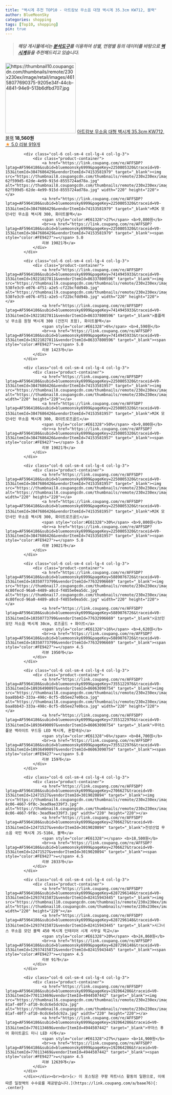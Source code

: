 ```yaml
---
title: "벽시계 추천 TOP10 - 아트캄보 무소음 대형 벽시계 35.3cm KW712, 블랙"
author: BlueMoonSky
categories: shopping
tags: [Top10, shopping]
pin: true
---
```


> ##### 해당 게시물에서는 [**분석도구**](https://itemscout.io/)를 이용하여 **성별**, **연령별** 등의 데이터를 바탕으로 [**벽시계**](https://link.coupang.com/a/baae76)들을 추천해드리고 있습니다.
<div class="container"><div class="row">
            <div class="col-6 col-sm-4 col-lg-4 col-lg-3">
                <div class="product-container">
                    <a href="https://link.coupang.com/re/AFFSDP?lptag=AF5964186&subid=bluemoonsky6999&pageKey=1610582725&traceid=V0-153&itemId=2750563890&vendorItemId=70740518996" target="_blank"><img src="https://thumbnail10.coupangcdn.com/thumbnails/remote/230x230ex/image/retail/images/46158077690375-9205e34f-44cb-4841-94e9-513b6dfbd707.jpg" alt="https://thumbnail10.coupangcdn.com/thumbnails/remote/230x230ex/image/retail/images/46158077690375-9205e34f-44cb-4841-94e9-513b6dfbd707.jpg" width="220" height="220"></a>
                    <a href="https://link.coupang.com/re/AFFSDP?lptag=AF5964186&subid=bluemoonsky6999&pageKey=1610582725&traceid=V0-153&itemId=2750563890&vendorItemId=70740518996" target="_blank">아트캄보 무소음 대형 벽시계 35.3cm KW712, 블랙</a>
                    <span style="color:#E61328"></span> <b>18,560원</b>
                    <br><a href="https://link.coupang.com/re/AFFSDP?lptag=AF5964186&subid=bluemoonsky6999&pageKey=1610582725&traceid=V0-153&itemId=2750563890&vendorItemId=70740518996" target="_blank"><span style="color:#FE9427">★</span> 5.0
                    리뷰 919개</a>
                </div>
            </div>
            
            <div class="col-6 col-sm-4 col-lg-4 col-lg-3">
                <div class="product-container">
                    <a href="https://link.coupang.com/re/AFFSDP?lptag=AF5964186&subid=bluemoonsky6999&pageKey=2250805320&traceid=V0-153&itemId=3847686429&vendorItemId=74153581979" target="_blank"><img src="https://thumbnail8.coupangcdn.com/thumbnails/remote/230x230ex/image/retail/images/311628821066066-62f599d5-62de-4e99-915d-8555724ad78a.jpg" alt="https://thumbnail8.coupangcdn.com/thumbnails/remote/230x230ex/image/retail/images/311628821066066-62f599d5-62de-4e99-915d-8555724ad78a.jpg" width="220" height="220"></a>
                    <a href="https://link.coupang.com/re/AFFSDP?lptag=AF5964186&subid=bluemoonsky6999&pageKey=2250805320&traceid=V0-153&itemId=3847686429&vendorItemId=74153581979" target="_blank">MJK 모던샤인 무소음 벽시계 300, 화이트블랙</a>
                    <span style="color:#E61328">27%</span> <b>9,800원</b>
                    <br><a href="https://link.coupang.com/re/AFFSDP?lptag=AF5964186&subid=bluemoonsky6999&pageKey=2250805320&traceid=V0-153&itemId=3847686429&vendorItemId=74153581979" target="_blank"><span style="color:#FE9427">★</span> 5.0
                    리뷰 19021개</a>
                </div>
            </div>
            
            <div class="col-6 col-sm-4 col-lg-4 col-lg-3">
                <div class="product-container">
                    <a href="https://link.coupang.com/re/AFFSDP?lptag=AF5964186&subid=bluemoonsky6999&pageKey=7414945933&traceid=V0-153&itemId=19221027811&vendorItemId=86337800596" target="_blank"><img src="https://thumbnail9.coupangcdn.com/thumbnails/remote/230x230ex/image/retail/images/6948651509331951-538fe3c9-e076-4f51-a2e5-cf22bcfdd94b.jpg" alt="https://thumbnail9.coupangcdn.com/thumbnails/remote/230x230ex/image/retail/images/6948651509331951-538fe3c9-e076-4f51-a2e5-cf22bcfdd94b.jpg" width="220" height="220"></a>
                    <a href="https://link.coupang.com/re/AFFSDP?lptag=AF5964186&subid=bluemoonsky6999&pageKey=7414945933&traceid=V0-153&itemId=19221027811&vendorItemId=86337800596" target="_blank">홈플래닛 무소음 원형 벽시계 300 (건전지 포함), 화이트블랙</a>
                    <span style="color:#E61328">6%</span> <b>4,590원</b>
                    <br><a href="https://link.coupang.com/re/AFFSDP?lptag=AF5964186&subid=bluemoonsky6999&pageKey=7414945933&traceid=V0-153&itemId=19221027811&vendorItemId=86337800596" target="_blank"><span style="color:#FE9427">★</span> 5.0
                    리뷰 1423개</a>
                </div>
            </div>
            
            <div class="col-6 col-sm-4 col-lg-4 col-lg-3">
                <div class="product-container">
                    <a href="https://link.coupang.com/re/AFFSDP?lptag=AF5964186&subid=bluemoonsky6999&pageKey=2250805320&traceid=V0-153&itemId=3847686426&vendorItemId=74153581957" target="_blank"><img src="https://thumbnail8.coupangcdn.com/thumbnails/remote/230x230ex/image/rs_quotation_api/8cluoeyr/d3c210e3ca9347b59f68c170b6f096fd.jpg" alt="https://thumbnail8.coupangcdn.com/thumbnails/remote/230x230ex/image/rs_quotation_api/8cluoeyr/d3c210e3ca9347b59f68c170b6f096fd.jpg" width="220" height="220"></a>
                    <a href="https://link.coupang.com/re/AFFSDP?lptag=AF5964186&subid=bluemoonsky6999&pageKey=2250805320&traceid=V0-153&itemId=3847686426&vendorItemId=74153581957" target="_blank">MJK 모던샤인 무소음 벽시계 300, 화이트로즈골드</a>
                    <span style="color:#E61328">50%</span> <b>9,800원</b>
                    <br><a href="https://link.coupang.com/re/AFFSDP?lptag=AF5964186&subid=bluemoonsky6999&pageKey=2250805320&traceid=V0-153&itemId=3847686426&vendorItemId=74153581957" target="_blank"><span style="color:#FE9427">★</span> 5.0
                    리뷰 19021개</a>
                </div>
            </div>
            
            <div class="col-6 col-sm-4 col-lg-4 col-lg-3">
                <div class="product-container">
                    <a href="https://link.coupang.com/re/AFFSDP?lptag=AF5964186&subid=bluemoonsky6999&pageKey=2250805320&traceid=V0-153&itemId=3847686426&vendorItemId=74153581957" target="_blank"><img src="https://thumbnail8.coupangcdn.com/thumbnails/remote/230x230ex/image/rs_quotation_api/8cluoeyr/d3c210e3ca9347b59f68c170b6f096fd.jpg" alt="https://thumbnail8.coupangcdn.com/thumbnails/remote/230x230ex/image/rs_quotation_api/8cluoeyr/d3c210e3ca9347b59f68c170b6f096fd.jpg" width="220" height="220"></a>
                    <a href="https://link.coupang.com/re/AFFSDP?lptag=AF5964186&subid=bluemoonsky6999&pageKey=2250805320&traceid=V0-153&itemId=3847686426&vendorItemId=74153581957" target="_blank">MJK 모던샤인 무소음 벽시계 300, 화이트로즈골드</a>
                    <span style="color:#E61328">30%</span> <b>9,800원</b>
                    <br><a href="https://link.coupang.com/re/AFFSDP?lptag=AF5964186&subid=bluemoonsky6999&pageKey=2250805320&traceid=V0-153&itemId=3847686426&vendorItemId=74153581957" target="_blank"><span style="color:#FE9427">★</span> 5.0
                    리뷰 19021개</a>
                </div>
            </div>
            
            <div class="col-6 col-sm-4 col-lg-4 col-lg-3">
                <div class="product-container">
                    <a href="https://link.coupang.com/re/AFFSDP?lptag=AF5964186&subid=bluemoonsky6999&pageKey=5889076726&traceid=V0-153&itemId=10350773799&vendorItemId=77632996669" target="_blank"><img src="https://thumbnail7.coupangcdn.com/thumbnails/remote/230x230ex/image/retail/images/3032988204908429-4c80fecd-96a0-4489-a8cd-f4855e0ea5dc.jpg" alt="https://thumbnail7.coupangcdn.com/thumbnails/remote/230x230ex/image/retail/images/3032988204908429-4c80fecd-96a0-4489-a8cd-f4855e0ea5dc.jpg" width="220" height="220"></a>
                    <a href="https://link.coupang.com/re/AFFSDP?lptag=AF5964186&subid=bluemoonsky6999&pageKey=5889076726&traceid=V0-153&itemId=10350773799&vendorItemId=77632996669" target="_blank">오브민 모던 저소음 벽시계 30cm, 로즈골드 + 화이트</a>
                    <span style="color:#E61328">16%</span> <b>4,620원</b>
                    <br><a href="https://link.coupang.com/re/AFFSDP?lptag=AF5964186&subid=bluemoonsky6999&pageKey=5889076726&traceid=V0-153&itemId=10350773799&vendorItemId=77632996669" target="_blank"><span style="color:#FE9427">★</span> 4.5
                    리뷰 1950개</a>
                </div>
            </div>
            
            <div class="col-6 col-sm-4 col-lg-4 col-lg-3">
                <div class="product-container">
                    <a href="https://link.coupang.com/re/AFFSDP?lptag=AF5964186&subid=bluemoonsky6999&pageKey=7355122976&traceid=V0-153&itemId=18936490097&vendorItemId=86063090754" target="_blank"><img src="https://thumbnail8.coupangcdn.com/thumbnails/remote/230x230ex/image/retail/images/643175041317851-baa8bb43-333a-498c-8cf5-db5ee27e0bca.jpg" alt="https://thumbnail8.coupangcdn.com/thumbnails/remote/230x230ex/image/retail/images/643175041317851-baa8bb43-333a-498c-8cf5-db5ee27e0bca.jpg" width="220" height="220"></a>
                    <a href="https://link.coupang.com/re/AFFSDP?lptag=AF5964186&subid=bluemoonsky6999&pageKey=7355122976&traceid=V0-153&itemId=18936490097&vendorItemId=86063090754" target="_blank">무아스 풀문 백라이트 무드등 LED 벽시계, 혼합색상</a>
                    <span style="color:#E61328">6%</span> <b>84,700원</b>
                    <br><a href="https://link.coupang.com/re/AFFSDP?lptag=AF5964186&subid=bluemoonsky6999&pageKey=7355122976&traceid=V0-153&itemId=18936490097&vendorItemId=86063090754" target="_blank"><span style="color:#FE9427">★</span> 5.0
                    리뷰 159개</a>
                </div>
            </div>
            
            <div class="col-6 col-sm-4 col-lg-4 col-lg-3">
                <div class="product-container">
                    <a href="https://link.coupang.com/re/AFFSDP?lptag=AF5964186&subid=bluemoonsky6999&pageKey=2706627&traceid=V0-153&itemId=12471527&vendorItemId=3019020894" target="_blank"><img src="https://thumbnail6.coupangcdn.com/thumbnails/remote/230x230ex/image/product/image/vendoritem/2019/02/28/3019020894/89f8518a-8c06-4667-9f8c-3ead9ae339f3.jpg" alt="https://thumbnail6.coupangcdn.com/thumbnails/remote/230x230ex/image/product/image/vendoritem/2019/02/28/3019020894/89f8518a-8c06-4667-9f8c-3ead9ae339f3.jpg" width="220" height="220"></a>
                    <a href="https://link.coupang.com/re/AFFSDP?lptag=AF5964186&subid=bluemoonsky6999&pageKey=2706627&traceid=V0-153&itemId=12471527&vendorItemId=3019020894" target="_blank">진성산업 무소음 국민 벽시계 JS-5104, 블랙</a>
                    <span style="color:#E61328"></span> <b>18,500원</b>
                    <br><a href="https://link.coupang.com/re/AFFSDP?lptag=AF5964186&subid=bluemoonsky6999&pageKey=2706627&traceid=V0-153&itemId=12471527&vendorItemId=3019020894" target="_blank"><span style="color:#FE9427">★</span> 4.5
                    리뷰 2833개</a>
                </div>
            </div>
            
            <div class="col-6 col-sm-4 col-lg-4 col-lg-3">
                <div class="product-container">
                    <a href="https://link.coupang.com/re/AFFSDP?lptag=AF5964186&subid=bluemoonsky6999&pageKey=6287296148&traceid=V0-153&itemId=12937415872&vendorItemId=82415943445" target="_blank"><img src="https://thumbnail10.coupangcdn.com/thumbnails/remote/230x230ex/image/vendor_inventory/4a99/4705731da52d199e50d5bd7784560d0ee4626444d106d5a643138a119dae.jpg" alt="https://thumbnail10.coupangcdn.com/thumbnails/remote/230x230ex/image/vendor_inventory/4a99/4705731da52d199e50d5bd7784560d0ee4626444d106d5a643138a119dae.jpg" width="220" height="220"></a>
                    <a href="https://link.coupang.com/re/AFFSDP?lptag=AF5964186&subid=bluemoonsky6999&pageKey=6287296148&traceid=V0-153&itemId=12937415872&vendorItemId=82415943445" target="_blank">시그너스 무소음 모던 블랙 450 벽시계 인테리어 시계 사무실 학교</a>
                    <span style="color:#E61328">20%</span> <b>24,860원</b>
                    <br><a href="https://link.coupang.com/re/AFFSDP?lptag=AF5964186&subid=bluemoonsky6999&pageKey=6287296148&traceid=V0-153&itemId=12937415872&vendorItemId=82415943445" target="_blank"><span style="color:#FE9427">★</span> 4.5
                    리뷰 91개</a>
                </div>
            </div>
            
            <div class="col-6 col-sm-4 col-lg-4 col-lg-3">
                <div class="product-container">
                    <a href="https://link.coupang.com/re/AFFSDP?lptag=AF5964186&subid=bluemoonsky6999&pageKey=192064286&traceid=V0-153&itemId=770113469&vendorItemId=4944507442" target="_blank"><img src="https://thumbnail6.coupangcdn.com/thumbnails/remote/230x230ex/image/retail/images/2019/06/18/16/9/40a6aab0-81af-40f7-af10-0cdc6e5dc92a.jpg" alt="https://thumbnail6.coupangcdn.com/thumbnails/remote/230x230ex/image/retail/images/2019/06/18/16/9/40a6aab0-81af-40f7-af10-0cdc6e5dc92a.jpg" width="220" height="220"></a>
                    <a href="https://link.coupang.com/re/AFFSDP?lptag=AF5964186&subid=bluemoonsky6999&pageKey=192064286&traceid=V0-153&itemId=770113469&vendorItemId=4944507442" target="_blank">무아스 퓨어 화이트골드 미니 LED 시계</a>
                    <span style="color:#E61328">27%</span> <b>14,900원</b>
                    <br><a href="https://link.coupang.com/re/AFFSDP?lptag=AF5964186&subid=bluemoonsky6999&pageKey=192064286&traceid=V0-153&itemId=770113469&vendorItemId=4944507442" target="_blank"><span style="color:#FE9427">★</span> 4.5
                    리뷰 12639개</a>
                </div>
            </div>
            </div></div><br><br>[👉 이 포스팅은 쿠팡 파트너스 활동의 일환으로, 이에 따른 일정액의 수수료를 제공받습니다.](https://link.coupang.com/a/baae76){: .center}
